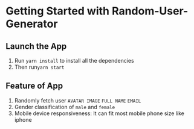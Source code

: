 # Getting Started with Random-User-Generator

## Launch the App
1. Run `yarn install` to install all the dependencies
2. Then run`yarn start`

## Feature of App
1. Randomly fetch user `AVATAR IMAGE` `FULL NAME` `EMAIL`
2. Gender classification of `male` and `female` 
3. Mobile device responsiveness: It can fit most mobile phone size like iphone